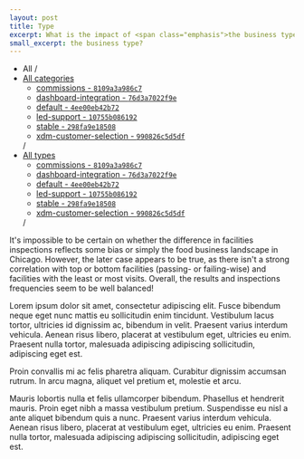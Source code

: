```yaml
---
layout: post
title: Type
excerpt: What is the impact of <span class="emphasis">the business type</span>?
small_excerpt: the business type?
---
```


<!-- facility type + "macro" category -->

<!-- multiply, for each macro cat; generate with js -->
<!-- <div id="chartoptions"></div> -->
<ul class="breadcrumb">
  <li>
    All
    <span class="divider">/</span>
  </li>
  <li>
    <a class="dropdown-toggle" id="catgs" role="button" data-toggle="dropdown" href="#">All categories <b class="caret"></b></a>
    <ul id="branches-dropdown" class="dropdown-menu">
        <li><a tabindex="-1" href="...8109a3a986c7">commissions - <code>8109a3a986c7</code></a></li>
        <li><a tabindex="-1" href="...76d3a7022f9e">dashboard-integration - <code>76d3a7022f9e</code></a></li>
        <li><a tabindex="-1" href="...4ee00eb42b72">default - <code>4ee00eb42b72</code></a></li>
        <li><a tabindex="-1" href="...10755b086192">led-support - <code>10755b086192</code></a></li>
        <li><a tabindex="-1" href="...298fa9e18508">stable - <code>298fa9e18508</code></a></li>
        <li><a tabindex="-1" href="...990826c5d5df">xdm-customer-selection - <code>990826c5d5df</code></a></li>
    </ul>
    <span class="divider">/</span>
  </li>
  <li class="dropdown open">
    <a class="dropdown-toggle" id="types" role="button" data-toggle="dropdown" href="#">All types <b class="caret"></b></a>
    <ul id="branches-dropdown" class="dropdown-menu">
        <li><a tabindex="-1" href="...8109a3a986c7">commissions - <code>8109a3a986c7</code></a></li>
        <li><a tabindex="-1" href="...76d3a7022f9e">dashboard-integration - <code>76d3a7022f9e</code></a></li>
        <li><a tabindex="-1" href="...4ee00eb42b72">default - <code>4ee00eb42b72</code></a></li>
        <li><a tabindex="-1" href="...10755b086192">led-support - <code>10755b086192</code></a></li>
        <li><a tabindex="-1" href="...298fa9e18508">stable - <code>298fa9e18508</code></a></li>
        <li><a tabindex="-1" href="...990826c5d5df">xdm-customer-selection - <code>990826c5d5df</code></a></li>
    </ul>
    <span class="divider">/</span>
  </li>
  
</ul>
<div id="chart"></div>
<script src="https://cdn.jsdelivr.net/npm/apexcharts"></script>
<script>
    // average (accross all)
    // average (accross macro cat)
    // type score
    // do 3 bar stacked plot + dropdown/whatever to select category
    var options = {
    chart: {
        type: 'line'
    },
    series: [{
        name: 'sales',
        data: [30,40,35,50,49,60,70,91,125]
    }],
    xaxis: {
        categories: [1991,1992,1993,1994,1995,1996,1997, 1998,1999]
    }
    }

    var chart = new ApexCharts(document.querySelector("#chart"), options);

    chart.render();
</script>

It's impossible to be certain on whether the difference in facilities inspections reflects some bias or simply the food business landscape in Chicago. However, the later case appears to be true, as there isn't a strong correlation with top or bottom facilities (passing- or failing-wise) and facilities with the least or most visits. Overall, the results and inspections frequencies seem to be well balanced!


Lorem ipsum dolor sit amet, consectetur adipiscing elit. Fusce bibendum neque eget nunc mattis eu sollicitudin enim tincidunt. Vestibulum lacus tortor, ultricies id dignissim ac, bibendum in velit. Praesent varius interdum vehicula. Aenean risus libero, placerat at vestibulum eget, ultricies eu enim. Praesent nulla tortor, malesuada adipiscing adipiscing sollicitudin, adipiscing eget est.

Proin convallis mi ac felis pharetra aliquam. Curabitur dignissim accumsan rutrum. In arcu magna, aliquet vel pretium et, molestie et arcu.

Mauris lobortis nulla et felis ullamcorper bibendum. Phasellus et hendrerit mauris. Proin eget nibh a massa vestibulum pretium. Suspendisse eu nisl a ante aliquet bibendum quis a nunc. Praesent varius interdum vehicula. Aenean risus libero, placerat at vestibulum eget, ultricies eu enim. Praesent nulla tortor, malesuada adipiscing adipiscing sollicitudin, adipiscing eget est.

<script src="https://code.jquery.com/jquery-3.4.1.min.js" integrity="sha256-CSXorXvZcTkaix6Yvo6HppcZGetbYMGWSFlBw8HfCJo=" crossorigin="anonymous"></script>

<script>
var facility_types = [
    {
        'title': 'infant_care',
        'lst': ['school', 'children\'s services facility', 'daycare (2 - 6 years)',
               'daycare above and under 2 years', 'daycare combo 1586', 'charter school', 'daycare (under 2 years)', 'private school', 'daycare', 'daycare (2 years)']
    },
    {
        'title': 'catering',
        'lst': ['restaurant', 'bakery', 'catering', 'golden diner', 'tavern', 'banquet hall', 'grocery/restaurant', 'coffee shop', 'banquet', 'cafeteria']
    },
    {
        'title': 'alcohol',
        'lst': ['tavern', 'liquor']
    },
    {
        'title': 'stores',
        'lst': ['grocery store', 'bakery', 'wholesale', 'gas station', 'grocery/restaurant', 'kiosk', 'live poultry', 'convenience store', 'navy pier kiosk', 'convenience']
    },
    {
        'title': 'special_events',
        'lst': ['catering', 'misc', 'special event',  'banquet hall', 'shared kitchen user (long term)', 'charter school', 'banquet', 'stadium']
    },
    {
        'title': 'adult_care',
        'lst': ['long term care', 'daycare combo 1586', 'hospital', 'shelter']
    },
    {
        'title': 'mobile_vendors',
        'lst': ['mobile food dispenser', 'mobile food preparer', 'mobile prepared food vendor', 'mobile frozen desserts vendor']
    },
    {
        'title': 'shared_facilities',
        'lst': ['shared kitchen user (long term)', 'shared kitchen', 'shared kitchen user (short term)']
    },
    {
        'title': 'uncommon_facilities',
        'lst': ['not available', 'misc', 'shelter', 'shared kitchen', 'live poultry', 'navy pier kiosk', 'stadium', 'shared kitchen user (long term)', 'shared kitchen user (short term)']
    }
]
// btn_types = ['btn-primary', 'btn-secondary', 'btn-success', 
            //  'btn-info', 'btn-warning', 'btn-danger']
btn_types = ['btn-light', 'btn-secondary', 'btn-dark']
for (i in facility_types) {
    console.log(facility_types[i]['lst'])

    sub_facilities = ""
    for (j in facility_types[i]['lst']) {
        type = facility_types[i]['lst'][j]
        sub_facilities += `<a class="dropdown-item" href="#`+type+`">`+type+`</a>`
    }

    // $('#chartoptions').append(
    //     `<div class="btn-group">
    //         <button type="button" class="btn ` + btn_types[i%btn_types.length] + ` dropdown-toggle" data-toggle="dropdown" aria-haspopup="true" aria-expanded="false">
    //             `+facility_types[i]['title']+`
    //         </button>
    //         <div class="dropdown-menu"> `+sub_facilities+` </div>
    //     </div>`)

}

</script>
